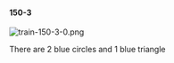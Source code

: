 #### 150-3
![train-150-3-0.png](https://github.com/lil-lab/nlvr/raw/master/nlvr/train/images/61/train-150-3-0.png "train-150-3-0.png")

There are 2 blue circles and 1 blue triangle